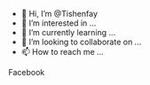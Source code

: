 - 👋 Hi, I’m @Tishenfay
- 👀 I’m interested in ...
- 🌱 I’m currently learning ...
- 💞️ I’m looking to collaborate on ...
- 📫 How to reach me ...

<!---
Tishenfay/Tishenfay is a ✨ special ✨ repository because its `README.md` (this file) appears on your GitHub profile.
You can click the Preview link to take a look at your changes.
--->
Facebook 
